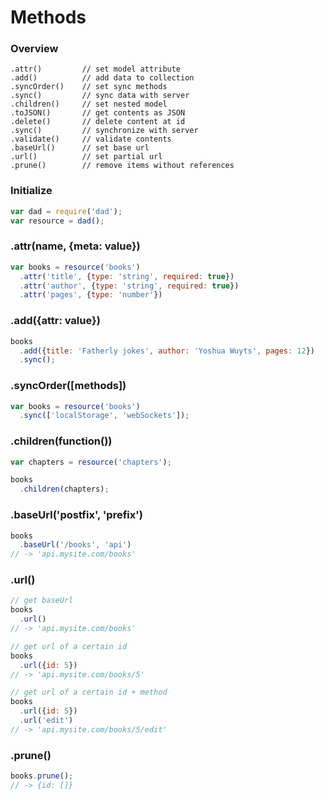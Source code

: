 # Methods

### Overview
````
.attr()         // set model attribute
.add()          // add data to collection
.syncOrder()    // set sync methods
.sync()         // sync data with server
.children()     // set nested model
.toJSON()       // get contents as JSON
.delete()       // delete content at id
.sync()         // synchronize with server
.validate()     // validate contents
.baseUrl()      // set base url
.url()          // set partial url
.prune()        // remove items without references
````

### Initialize
````js
var dad = require('dad');
var resource = dad();
````

### .attr(name, {meta: value})
````js
var books = resource('books')
  .attr('title', {type: 'string', required: true})
  .attr('author', {type: 'string', required: true})
  .attr('pages', {type: 'number'})
````

### .add({attr: value})
````js
books
  .add({title: 'Fatherly jokes', author: 'Yoshua Wuyts', pages: 12})
  .sync();
````

### .syncOrder([methods])
````js
var books = resource('books')
  .sync(['localStorage', 'webSockets']);
````

### .children(function())
````js
var chapters = resource('chapters');

books
  .children(chapters);
````

### .baseUrl('postfix', 'prefix')
````js
books
  .baseUrl('/books', 'api')
// -> 'api.mysite.com/books'
````

### .url()
````js
// get baseUrl
books
  .url()
// -> 'api.mysite.com/books'

// get url of a certain id
books
  .url({id: 5})
// -> 'api.mysite.com/books/5'

// get url of a certain id + method
books
  .url({id: 5})
  .url('edit')
// -> 'api.mysite.com/books/5/edit'
````

### .prune()
````js
books.prune();
// -> {id: []}
````